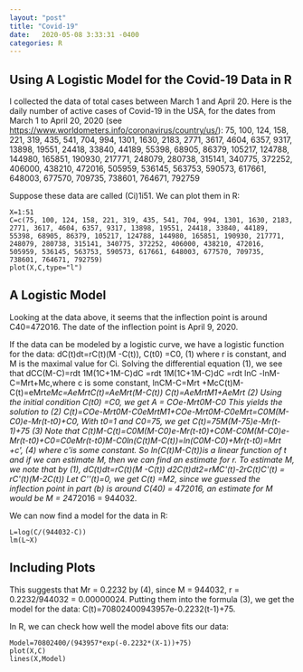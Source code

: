 ```yaml
---
layout: "post"
title: "Covid-19"
date:   2020-05-08 3:33:31 -0400
categories: R
---
```

## Using A Logistic Model for the Covid-19 Data in R

I collected the data of total cases between March 1 and April 20.
Here is the daily number of active cases of Covid-19 in the USA, for the dates from March 1 to April 20, 2020 (see https://www.worldometers.info/coronavirus/country/us/):
75, 100, 124, 158, 221, 319, 435, 541, 704, 994, 1301, 1630, 2183, 2771, 3617, 4604, 6357, 9317, 13898, 19551, 24418, 33840, 44189, 55398, 68905, 86379, 105217, 124788, 144980, 165851, 190930, 217771, 248079, 280738, 315141, 340775, 372252, 406000, 438210, 472016, 505959, 536145, 563753, 590573, 617661, 648003, 677570, 709735, 738601, 764671, 792759

Suppose these data are called (Ci)1i51. We can plot them in R:


```{r echo=TRUE}
X=1:51
C=c(75, 100, 124, 158, 221, 319, 435, 541, 704, 994, 1301, 1630, 2183, 2771, 3617, 4604, 6357, 9317, 13898, 19551, 24418, 33840, 44189, 55398, 68905, 86379, 105217, 124788, 144980, 165851, 190930, 217771, 248079, 280738, 315141, 340775, 372252, 406000, 438210, 472016, 505959, 536145, 563753, 590573, 617661, 648003, 677570, 709735, 738601, 764671, 792759)
plot(X,C,type="l")

```

## A Logistic Model

Looking at the data above, it seems that the inflection point is around C40=472016. The date of the inflection point is April 9, 2020.


If the data can be modeled by a logistic curve, we have a logistic function for the data:
dC(t)dt=rC(t)(M -C(t)), C(t0) =C0,        (1)
where r is constant, and M is the maximal value for Ci.
Solving the differential equation (1), we see that
dCC(M-C)=rdt 1M(1C+1M-C)dC =rdt 1M(1C+1M-C)dC =rdt lnC -lnM-C=Mrt+Mc,where c is some constant,
lnCM-C=Mrt +McC(t)M-C(t)=eMrt*eMc=AeMrtC(t)=AeMrt(M-C(t))
C(t)=AeMrtM1+AeMrt                                                                                                                          (2)
Using the initial condition C(t0) =C0, we get
A = COe-Mrt0M-C0
This yields the solution to (2)
C(t)=COe-Mrt0M-C0eMrtM1+COe-Mrt0M-C0eMrt=C0M(M-C0)e-Mr(t-t0)+C0,
With t0=1 and C0=75, we get 
C(t)=75M(M-75)e-Mr(t-1)+75                                                                  (3)
Note that 
C(t)M-C(t)=C0M(M-C0)e-Mr(t-t0)+C0M-C0M(M-C0)e-Mr(t-t0)+C0=C0eMr(t-t0)M-C0ln(C(t)M-C(t))=ln(C0M-C0)+Mr(t-t0)=Mrt +c',         (4)
where c'is some constant. So ln(C(t)M-C(t))is a linear function of t and if we can estimate M, then we can find an estimate for r.
To estimate M, we note that by (1),
dC(t)dt=rC(t)(M -C(t)) d2C(t)dt2=rMC'(t)-2rC(t)C'(t) = rC'(t)(M-2C(t))
Let C''(t)=0, we get C(t) =M2, since we guessed the inflection point in part (b) is around C(40) = 472016, an estimate for M would be M = 2*472016 = 944032.

We can now find a model for the data in R:



```{r echo=TRUE}
L=log(C/(944032-C))
lm(L~X)
```


## Including Plots

This suggests that Mr = 0.2232 by (4), since M = 944032, r = 0.2232/944032 = 0.00000024. Putting them into the formula (3), we get the model for the data:
C(t)=70802400943957e-0.2232(t-1)+75.

In R, we can check how well the model above fits our data:


```{r echo=TRUE}
Model=70802400/(943957*exp(-0.2232*(X-1))+75)
plot(X,C)
lines(X,Model)
```

